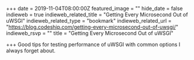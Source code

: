 +++
date = 2019-11-04T08:00:00Z
featured_image = ""
hide_date = false
indieweb = true
indieweb_related_title = "Getting Every Microsecond Out of uWSGI"
indieweb_related_type = "bookmark"
indieweb_related_url = "https://blog.codeship.com/getting-every-microsecond-out-of-uwsgi/"
indieweb_rsvp = ""
title = "Getting Every Microsecond Out of uWSGI"

+++
Good tips for testing performance of uWSGI with common options I always forget about.